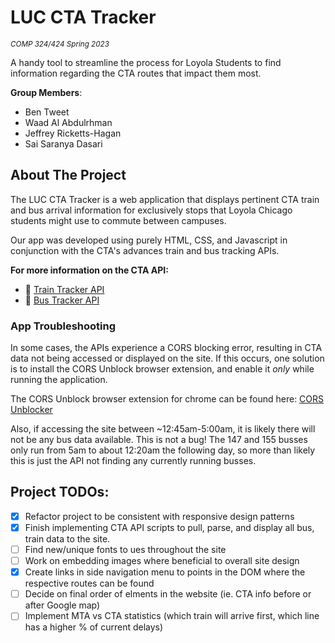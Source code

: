 # LUC CTA Tracker
<sub>_COMP 324/424 Spring 2023_</sub>

A handy tool to streamline the process for Loyola Students to find information regarding the CTA routes that impact them most.

**Group Members**:
- Ben Tweet
- Waad Al Abdulrhman
- Jeffrey Ricketts-Hagan
- Sai Saranya Dasari

## About The Project

The LUC CTA Tracker is a web application that displays pertinent CTA train and bus arrival information for exclusively stops that Loyola Chicago students might use to commute between campuses. 

Our app was developed using purely HTML, CSS, and Javascript in conjunction with the CTA's advances train and bus tracking APIs. 

**For more information on the CTA API:**
- :train: [Train Tracker API](https://www.transitchicago.com/developers/ttdocs/)
- :bus: [Bus Tracker API](https://www.transitchicago.com/developers/bustracker/)

### App Troubleshooting

In some cases, the APIs experience a CORS blocking error, resulting in CTA data not being accessed or displayed on the site. If this occurs, one solution is to install the CORS Unblock browser extension, and enable it _only_ while running the application. 

The CORS Unblock browser extension for chrome can be found here: [CORS Unblocker](https://chrome.google.com/webstore/detail/cors-unblock/lfhmikememgdcahcdlaciloancbhjino?hl=en)

Also, if accessing the site between ~12:45am-5:00am, it is likely there will not be any bus data available. This is not a bug! The 147 and 155 busses only run from 5am to about 12:20am the following day, so more than likely this is just the API not finding any currently running busses.

## Project TODOs:
- [x] Refactor project to be consistent with responsive design patterns
- [x] Finish implementing CTA API scripts to pull, parse, and display all bus, train data to the site.
- [ ] Find new/unique fonts to ues throughout the site
- [ ] Work on embedding images where beneficial to overall site design
- [x] Create links in side navigation menu to points in the DOM where the respective routes can be found
- [ ] Decide on final order of elments in the website (ie. CTA info before or after Google map)
- [ ] Implement MTA vs CTA statistics (which train will arrive first, which line has a higher % of current delays)
